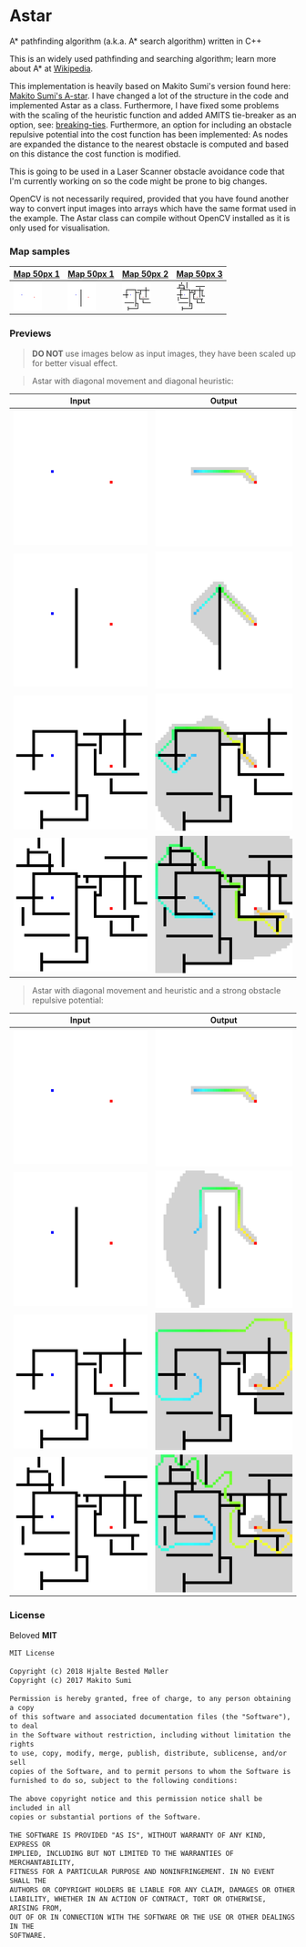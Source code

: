 # Astar
A* pathfinding algorithm (a.k.a. A* search algorithm) written in C++

This is an widely used pathfinding and searching algorithm; learn more about A* at [Wikipedia](https://en.wikipedia.org/wiki/A*_search_algorithm).

This implementation is heavily based on Makito Sumi's version found here: [Makito Sumi's A-star](https://github.com/SumiMakito/A-star). I have changed a lot of the structure in the code and implemented Astar as a class. Furthermore, I have fixed some problems with the scaling of the heuristic function and added AMITS tie-breaker as an option, see: [breaking-ties](http://theory.stanford.edu/~amitp/GameProgramming/Heuristics.html#breaking-ties). Furthermore, an option for including an obstacle repulsive potential into the cost function has been implemented: As nodes are expanded the distance to the nearest obstacle is computed and based on this distance the cost function is modified. 

This is going to be used in a Laser Scanner obstacle avoidance code that I'm currently working on so the code might be prone to big changes.

OpenCV is not necessarily required, provided that you have found another way to convert input images into arrays which have the same format used in the example. The Astar class can compile without OpenCV installed as it is only used for visualisation.

### Map samples

[Map 50px 1](assets/Map50_0.bmp) | [Map 50px 1](assets/Map50_1.bmp) | [Map 50px 2](assets/Map50_2.bmp) | [Map 50px 3](assets/Map50_3.bmp)
------------ | ------------- | ------------- | ------------- 
![Map 50px 1](assets/Map50_0.bmp) | ![Map 50px 1](assets/Map50_1.bmp) | ![Map 50px 2](assets/Map50_2.bmp) | ![Map 50px 3](assets/Map50_3.bmp)

### Previews

> **DO NOT** use images below as input images, they have been scaled up for better visual effect. 

> Astar with diagonal movement and diagonal heuristic:

Input | Output
------------ | -------------
![Input](ReadMeFiles/Map50_0_Out.png) | ![Output](ReadMeFiles/Map50_0_Path.png)
![Input](ReadMeFiles/Map50_1_Out.png) | ![Output](ReadMeFiles/Map50_1_Path.png)
![Input](ReadMeFiles/Map50_2_Out.png) | ![Output](ReadMeFiles/Map50_2_Path.png)
![Input](ReadMeFiles/Map50_3_Out.png) | ![Output](ReadMeFiles/Map50_3_Path.png)

> Astar with diagonal movement and heuristic and a strong obstacle repulsive potential:

Input | Output
------------ | -------------
![Input](ReadMeFiles/Map50_0_Out.png) | ![Output](ReadMeFiles/Map50_0_Path_REP.png)
![Input](ReadMeFiles/Map50_1_Out.png) | ![Output](ReadMeFiles/Map50_1_Path_REP.png)
![Input](ReadMeFiles/Map50_2_Out.png) | ![Output](ReadMeFiles/Map50_2_Path_REP.png)
![Input](ReadMeFiles/Map50_3_Out.png) | ![Output](ReadMeFiles/Map50_3_Path_REP.png)


### License
Beloved **MIT**

```
MIT License

Copyright (c) 2018 Hjalte Bested Møller
Copyright (c) 2017 Makito Sumi

Permission is hereby granted, free of charge, to any person obtaining a copy
of this software and associated documentation files (the "Software"), to deal
in the Software without restriction, including without limitation the rights
to use, copy, modify, merge, publish, distribute, sublicense, and/or sell
copies of the Software, and to permit persons to whom the Software is
furnished to do so, subject to the following conditions:

The above copyright notice and this permission notice shall be included in all
copies or substantial portions of the Software.

THE SOFTWARE IS PROVIDED "AS IS", WITHOUT WARRANTY OF ANY KIND, EXPRESS OR
IMPLIED, INCLUDING BUT NOT LIMITED TO THE WARRANTIES OF MERCHANTABILITY,
FITNESS FOR A PARTICULAR PURPOSE AND NONINFRINGEMENT. IN NO EVENT SHALL THE
AUTHORS OR COPYRIGHT HOLDERS BE LIABLE FOR ANY CLAIM, DAMAGES OR OTHER
LIABILITY, WHETHER IN AN ACTION OF CONTRACT, TORT OR OTHERWISE, ARISING FROM,
OUT OF OR IN CONNECTION WITH THE SOFTWARE OR THE USE OR OTHER DEALINGS IN THE
SOFTWARE.
```